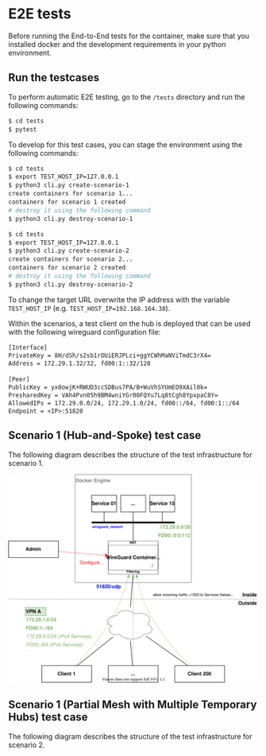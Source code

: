 # E2E tests

Before running the End-to-End tests for the container, make sure that you installed docker and the development requirements in your python environment.

## Run the testcases

To perform automatic E2E testing, go to the `/tests` directory and run the following commands:

```bash
$ cd tests
$ pytest
```

To develop for this test cases, you can stage the environment using the following commands:

```bash
$ cd tests
$ export TEST_HOST_IP=127.0.0.1
$ python3 cli.py create-scenario-1
create containers for scenario 1...
containers for scenario 1 created
# destroy it using the following command
$ python3 cli.py destroy-scenario-1
```

```bash
$ cd tests
$ export TEST_HOST_IP=127.0.0.1
$ python3 cli.py create-scenario-2
create containers for scenario 2...
containers for scenario 2 created
# destroy it using the following command
$ python3 cli.py destroy-scenario-2
```

To change the target URL overwrite the IP address with the variable `TEST_HOST_IP` (e.g. `TEST_HOST_IP=192.168.164.38`).

Within the scenarios, a test client on the hub is deployed that can be used with the following wireguard configuration file:

```
[Interface]
PrivateKey = 8H/dSh/s2sb1rOUiERJPLci+ggYCWhMaNViTmdC3rX4=
Address = 172.29.1.32/32, fd00:1::32/128

[Peer]
PublicKey = yx0owjK+RWUD3ccSDBus7PA/B+WuVhSYUmEO9XAil0k=
PresharedKey = VAh4Pvn05h9BM4wniYGr00FQYu7Lq8tCgh8YpxpaC8Y=
AllowedIPs = 172.29.0.0/24, 172.29.1.0/24, fd00::/64, fd00:1::/64
Endpoint = <IP>:51820
```

## Scenario 1 (Hub-and-Spoke) test case

The following diagram describes the structure of the test infrastructure for scenario 1.

![](../docs/scenarios/scenario_1/scenario_1.drawio.svg)

## Scenario 1 (Partial Mesh with Multiple Temporary Hubs) test case

The following diagram describes the structure of the test infrastructure for scenario 2.
